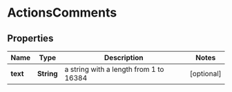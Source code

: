 # ActionsComments

## Properties
Name | Type | Description | Notes
------------ | ------------- | ------------- | -------------
**text** | **String** | a string with a length from 1 to 16384 |  [optional]

